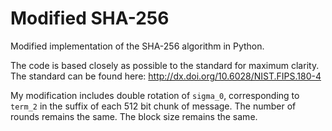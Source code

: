 # Modified SHA-256
Modified implementation of the SHA-256 algorithm in Python.

The code is based closely as possible to the standard for maximum clarity. The standard can be found here: http://dx.doi.org/10.6028/NIST.FIPS.180-4

My modification includes double rotation of `sigma_0`, corresponding to `term_2` in the suffix of each 512 bit chunk of message. The number of rounds remains the same. The block size remains the same.
